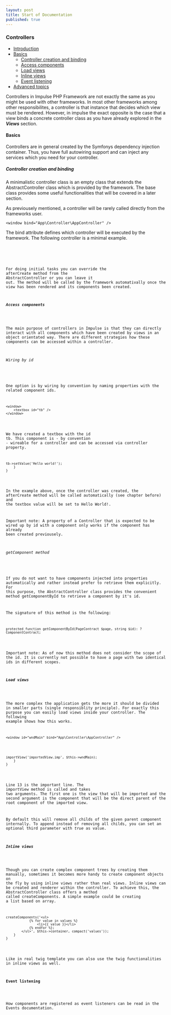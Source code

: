 ```yaml
---
layout: post
title: Start of Documentation
published: true
---
```

<h3 class="doc-title">Controllers</h3>

- [Introduction](#introduction)
- [Basics](#basics)
    - [Controller creation and binding](#controller-class)
    - [Access components](#access-components)
    - [Load views](#load-views)
    - [Inline views](#inline-views)
    - [Event listening](#listen-to-events)
- [Advanced topics](#advanced-topics)

<a name="introduction"></a>

Controllers in Impulse PHP Framework are not exactly the same as you might be used with other frameworks. In most other frameworks among other responsibilites, a controller is that instance that decides which view must be rendered. However, in impulse the exact opposite is the case that a view binds a concrete controller class as you have already explored in the **_Views_** section.

<h4><a id="basics">Basics</a></h4>

Controllers are in general created by the Symfonys dependency injection container. Thus, you have full autowiring support and can inject any services which you need for your controller.

<h5><a id="controller-class">Controller creation and binding</a></h5>

A minimalistic controller class is an empty class that extends the AbstractController class which is provided by the framework. The base class provides some useful functionalities that will be covered in a later section.

As previousely mentioned, a controller will be rarely called directly from the frameworks user. 

<pre class="imp-code code-white language-markup">
<code class="language-markup">&lt;window bind="App\Controller\AppController" /&gt;</code>
</pre>

The <span class="highlightText">bind</span> attribute defines which controller will be executed by the framework. The following controller is a minimal example. 

<pre class="imp-code code-white language-php">
<code class="language-php"><?php
namespace App\Controller;
use Impulse\ImpulseBundle\Controller\AbstractController;
use Impulse\ImpulseBundle\Execution\Events\Event;

class AppController extends AbstractController
{
    public function afterCreate(Event $event)
    {
        parent::afterCreate($event);
    }
}</code>
</pre>

For doing initial tasks you can override the <span class="code-hint">afterCreate</span> method from the <span class="code-hint">AbstractController</span> or you can leave it out. The method will be called by the framework automativally once the view has been rendered and its components been created.

<h5><a name="access-components">Access components</a></h5>

The main purpose of controllers in Impulse is that they can directly interact with all components which have been created by views in an object orientated way. There are different strategies how these components can be accessed within a controller. 

<h6><a name="wiring-by-id">Wiring by id</a></h6>

One option is by wiring by convention by naming properties with the related component ids.

<pre class="imp-code code-white language-markup">
<code class="language-markup">&lt;window&gt;
    &lt;textbox id="tb" /&gt;
&lt;/window&gt;</code>
</pre>

We have created a textbox with the id <span class="highlightText">tb</span>. This component is - by convention - wireable for a controller and can be accessed via controller property.

<pre class="imp-code code-white language-php">
<code class="language-php"><?php
namespace App\Controller;
use Impulse\ImpulseBundle\Controller\AbstractController;
use Impulse\ImpulseBundle\Execution\Events\Event;
use Impulse\ImpulseBundle\UI\Components\Textbox;

class AppController extends AbstractController
{
    private ?Textbox $tb = null;

    public function afterCreate(Event $event)
    {
        parent::afterCreate($event);
        $this->tb->setValue('Hello world!');
    }
}</code>
</pre>
  
In the example above, once the controller was created, the afterCreate method will be called automatically (see chapter before) and the textbox value will be set to Hello World!.

Important note: A property of a Controller that is expected to be wired up by id with a component only works if the component has already been created previousely.

<h6><a name="get-component-method">getComponent method</a></h6>

If you do not want to have components injected into properties automatically and rather instead prefer to retrieve them explicitly. For this purpose, the AbstractController class provides the convenient method getComponentById to retrieve a component by it's id. 

The signature of this method is the following:

<pre class="imp-code  code-white language-php">
<code class="language-php">protected function getComponentById(PageContract $page, string $id): ?ComponentContract;</code>
</pre>

Important note: As of now this method does not consider the scope of the id. It is currently not possible to have a page with two identical ids in different scopes.

<h5><a id="load-views">Load views</a></h5>

The more complex the application gets the more it should be divided in smaller parts (single responsiblity principle). For exactly this purpose you can easily load views inside your controller. The following example shows how this works.

<pre class="imp-code code-white language-markup">
<code class=" language-markup">&lt;window id="wndMain" bind="App\Controller\AppController" /&gt;</code>
</pre>

<pre class="imp-code code-white language-php">
<code class="language-php"><?php
namespace App\Controller;
use Impulse\ImpulseBundle\Controller\AbstractController;
use Impulse\ImpulseBundle\Execution\Events\Event;
use Impulse\ImpulseBundle\UI\Components\Window;

class AppController extends AbstractController
{
    private ?Window $wndMain = null;

    public function afterCreate(Event $event): void
    {
        $this->importView('importedView.imp', $this->wndMain);
    }
}</code>
</pre>
  
Line 13 is the important line. The <span class="highlightText">importView</span> method is called and takes two arguments. The first one is the view that will be imported and the second argument is the component that will be the direct parent of the root component of the imported view.

By default this will remove all childs of the given parent component internally. To append instead of removing all childs, you can set an optional third parameter with <i>true</i> as value.

<h5><a id="inline-views">Inline views</a></h5>

Though you can create complex component trees by creating them manually, sometimes it becomes more handy to create component objects on the fly by using inline views rather than real views. Inline views can be created and renderer within the controller. To achieve this, the <span class="code-hint">AbstractController</span> class offers a method called <span>createComponents</span>. A simple example could be creating a list based on array.

<pre class="imp-code code-white language-php">
<code class="language-php"><?php
namespace App\Controller;
use Impulse\ImpulseBundle\Controller\AbstractController;
use Impulse\ImpulseBundle\Execution\Events\Event;
use Impulse\ImpulseBundle\UI\Components\Div;

class AppController extends AbstractController
{
    private ?Div $container = null;

    public function handleEvent(Event $event)
    {
        $values = range('A', 'Z');
        $this->createComponents('&lt;ul&gt;
            &#123;% for value in values %}
                &lt;li&gt;&#123;&#123; value }}&lt;/li&gt;
            &#123;% endfor %};
        &lt;/ul&gt;', $this->container, compact('values'));
    }
}</code>
</pre>

Like in real twig template you can also use the twig functionalities in inline views as well.

<h4><a id="event-listening">Event listening</a></h4>

How components are registered as event listeners can be read in the Events documentation.
